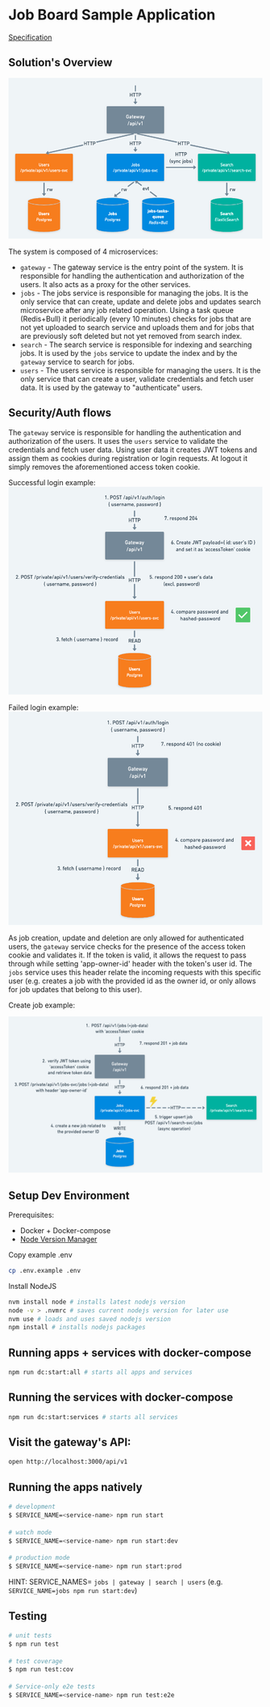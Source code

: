 # Job Board Sample Application

[Specification](./specification.pdf)

## Solution's Overview

![solutions overview](./docs/overview.png)

The system is composed of 4 microservices:

- `gateway` - The gateway service is the entry point of the system. It is responsible for handling the authentication
  and authorization of the users. It also acts as a proxy for the other services.
- `jobs` - The jobs service is responsible for managing the jobs. It is the only service that can create, update and
  delete jobs and updates search microservice after any job related operation. Using a task queue (Redis+Bull) it
  periodically (every 10 minutes) checks for jobs that are not yet uploaded to search service and uploads them and for
  jobs that are previously soft deleted but not yet removed from search index.
- `search` - The search service is responsible for indexing and searching jobs. It is used by the `jobs` service to
  update the index and by the `gateway` service to search for jobs.
- `users` - The users service is responsible for managing the users. It is the only service that can create a user,
  validate credentials and fetch user data. It is used by the gateway to "authenticate" users.

## Security/Auth flows

The `gateway` service is responsible for handling the authentication and authorization of the users. It uses the `users`
service to validate the credentials and fetch user data. Using user data it creates JWT tokens and assign them as
cookies during registration or login requests. At logout it simply removes the aforementioned access token cookie.

Successful login example:
![login success](./docs/login-success.png)

Failed login example:
![login failure](./docs/login-failure.png)

As job creation, update and deletion are only allowed for authenticated users, the `gateway` service checks for the
presence of the access token cookie and validates it. If the token is valid, it allows the request to pass through while
setting 'app-owner-id' header with the token's user id. The `jobs` service uses this header relate the incoming requests
with
this specific user (e.g. creates a job with the provided id as the owner id, or only allows for job updates that belong
to this user).

Create job example:

![create job](./docs/create-job.png)

## Setup Dev Environment

Prerequisites:

- Docker + Docker-compose
- [Node Version Manager](https://github.com/nvm-sh/nvm)

Copy example .env

```bash
cp .env.example .env
```

Install NodeJS

```bash
nvm install node # installs latest nodejs version
node -v > .nvmrc # saves current nodejs version for later use
nvm use # loads and uses saved nodejs version
npm install # installs nodejs packages
```

## Running apps + services with docker-compose

```bash
npm run dc:start:all # starts all apps and services
```

## Running the services with docker-compose

```bash
npm run dc:start:services # starts all services
```

## Visit the gateway's API:

```bash
open http://localhost:3000/api/v1
```

## Running the apps natively

```bash
# development
$ SERVICE_NAME=<service-name> npm run start

# watch mode
$ SERVICE_NAME=<service-name> npm run start:dev

# production mode
$ SERVICE_NAME=<service-name> npm run start:prod
```

HINT: SERVICE_NAMES= `jobs | gateway | search | users` (e.g. `SERVICE_NAME=jobs npm run start:dev`)

## Testing

```bash
# unit tests
$ npm run test

# test coverage
$ npm run test:cov

# Service-only e2e tests
$ SERVICE_NAME=<service-name> npm run test:e2e
```
